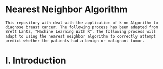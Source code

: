 # Nearest Neighbor Algorithm

    This repository with deal with the application of k-nn Algorithm to diagnose breast cancer. The following process has been adapted from Brett Lantz, "Machine Learning With R". The following process will adapt to using the nearest neighbor algorithm to correctly attempt predict whether the patients had a benign or malignant tumor.

# I. Introduction 



